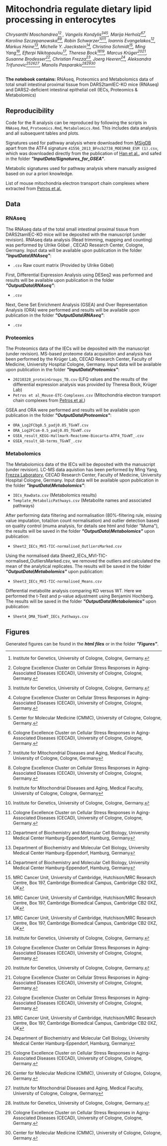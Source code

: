 # **Mitochondria regulate dietary lipid processing in enterocytes**
*Chrysanthi Moschandrea[^1][^2] , Vangelis Kondylis[^1][^2][^3], Marija Herholz[^2][^4], Karolina Szczepanowska[^2][^4], Robin Schwarzer[^1][^2], Ioannis Evangelakos[^5], Markus Heine[^5], Michelle Y. Jaeckstein[^5], Christina Schmidt[^6], Ming Yang[^6], Efterpi Nikitopoulou[^6], Theresa Bock[^1][^2], Marcus Krüger[^1][^2], Susanne Brodesser[^2], Christian Frezza[^6], Joerg Heeren[^5], Aleksandra Trifunovic[^2][^3][^4], Manolis Pasparakis[^1][^2][^3]*

##
**The notebook contains:** 
RNAseq, Proteomics and Metabolomics data of total small intestinal proximal tissue from DARS2tamIEC-KO mice (RNAseq) and DARS2-deficient intestinal epithelial cell (IECs, Proteomics & Metabolomics)

## Reproducibility
Code for the R analysis can be reproduced by following the scripts in `RNAseq.Rmd`, `Proteomics.Rmd`, `Metabolomics.Rmd`. This includes data analysis and all subsequent tables and plots.

Signatures used for pathway analysis where downloaded from [MSigDB](https://www.gsea-msigdb.org/gsea/msigdb) apart from the ATF4 signature `41556_2013_BFncb2738_MOESM48_ESM (1).csv`, which was downloaded directly from the publication of [Han et al.](https://www.nature.com/articles/ncb2738.pdf), and safed in the folder ***"InputData/Signatures_for_GSEA"***.

Metabolic signatures used for pathway analysis where manually assigned based on our a priori knowledge.

List of mouse mitochondria electron transport chain complexes where extracted from [Petros et al.](https://www.cell.com/cell-reports/comments/S2211-1247(17)31412-2)

## Data
### RNAseq
The RNAseq data of the total small intestinal proximal tissue from DARS2tamIEC-KO mice will be deposited with the manuscript (under revision). RNAseq data analysis (Read trimming, mapping and counting) was performed by Ulrike Göbel , CECAD Research Center, Cologne, Germany. Input data will be available upon publication in the folder ***"InputData\RNAseq"***:

- `.csv` Raw count matrix (Provided by Ulrike Göbel)

First, Differential Expression Analysis using DESeq2 was performed and results will be available upon publication in the folder ***"OutputData\RNAseq"***:

- `.csv`

Next, Gene Set Enrichment Analysis (GSEA) and Over Representation Analysis (ORA) were performed and results will be available upon publication in the folder ***"OutputData\RNAseq"***:

- `.csv`

### Proteomics
The Proteomics data of the IECs will be deposited with the manuscript (under revision). MS-based proteome data acquisition and analysis has been performed by the Krüger Lab, CECAD Research Center, Faculty of Medicine, University Hospital Cologne, Germany. Input data will be available upon publication in the folder ***"InputData\Proteomics"***:

- `20210328_proteinGroups_TB.csv` (LFQ values and the results of  the differential expression analysis was provided by Theresa Bock, Krüger Lab)
- `Petros et al_Mouse-ETC-Complexes.csv` (Mitochondria electron transport chain complexes from [Petros et al.](https://www.cell.com/cell-reports/comments/S2211-1247(17)31412-2))

GSEA and ORA were performed and results will be available upon publication in the folder ***"OutputData\Proteomics"***:

- `ORA_Log2FCbg0.5_padj0.05_TGvWT.csv`
- `ORA_Log2FCsm-0.5_padj0.05_TGvWT.csv`
- `GSEA_result_KEGG-Hallmark-Reactome-Biocarta-ATF4_TGvWT_.csv`
- `GSEA_result_GO-terms_TGvWT_.csv`

### Metabolomics
The Metabolomics data of the IECs will be deposited with the manuscript (under revision). LC-MS data aquistion has been performed by Ming Yang, [Frezza Laboratory](https://www.cecad.uni-koeln.de/research/principal-investigators/prof-dr-christian-frezza), CECAD Research Center, Faculty of Medicine, University Hospital Cologne, Germany. Input data will be available upon publication in the folder ***"InputData\Metabolomics"***:

- `IECs_RawData.csv` (Metabolomics results)
- `Template_MetabolicPathways.csv` (Metabolite names and associated pathways)

After performing data filtering and normalisation (80%-filtering rule, missing value imputation, total/ion count normalisation) and outlier detection based on quality control (muma analysis, for details see html and folder "Muma"), the results will be saved in the folder ***"OutputData\Metabolomics"*** upon publication:

- `Sheet2_IECs_MVI-TIC-normalised_OutliersMarked.csv`

Using the normalised data Sheet2_IECs_MVI-TIC-normalised_OutliersMarked.csv, we removed the outliers and calculated the mean of the analytical replicates. The results will be saved in the folder ***"OutputData\Metabolomics"*** upon publication:

- `Sheet3_IECs_MVI-TIC-normalised_Means.csv`

Differential metabolite analysis comparing KO versus WT. Here we performed the t-Test and p-value adjustment using Benjamini Hochberg. The results will be saved in the folder ***"OutputData\Metabolomics"*** upon publication:

- `Sheet4_DMA_TGvWT_IECs_Pathways.csv`

## Figures
Generated figures can be found in the ***html files*** or in the folder ***"Figures"***.

[^1]: Institute for Genetics, University of Cologne, Cologne, Germany.
[^2]: Cologne Excellence Cluster on Cellular Stress Responses in Aging-Associated Diseases (CECAD), University of Cologne, Cologne, Germany.
[^3]: Center for Molecular Medicine (CMMC), University of Cologne, Cologne, Germany.
[^4]: Institute for Mitochondrial Diseases and Aging, Medical Faculty, University of Cologne, Cologne, Germany
[^5]: Department of Biochemistry and Molecular Cell Biology, University Medical Center Hamburg-Eppendorf, Hamburg, Germany
[^6]: MRC Cancer Unit, University of Cambridge, Hutchison/MRC Research Centre, Box 197, Cambridge Biomedical Campus, Cambridge CB2 0XZ, UK
